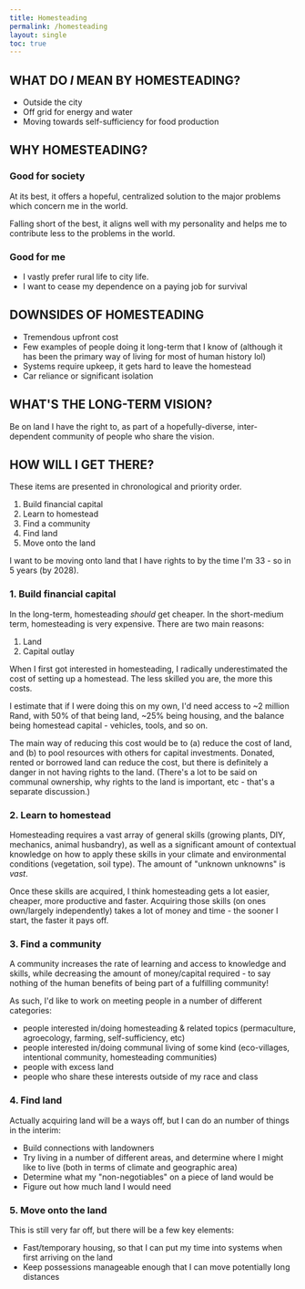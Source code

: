 ```yaml
---
title: Homesteading
permalink: /homesteading
layout: single
toc: true
---
```


## WHAT DO _I_ MEAN BY HOMESTEADING? 
- Outside the city
- Off grid for energy and water
- Moving towards self-sufficiency for food production

## WHY HOMESTEADING? 

### Good for society
At its best, it offers a hopeful, centralized solution to the major problems which concern me in the world.

Falling short of the best, it aligns well with my personality and helps me to contribute less to the problems in the world.

### Good for me
- I vastly prefer rural life to city life.
- I want to cease my dependence on a paying job for survival

## DOWNSIDES OF HOMESTEADING
- Tremendous upfront cost
- Few examples of people doing it long-term that I know of (although it has been the primary way of living for most of human history lol)
- Systems require upkeep, it gets hard to leave the homestead
- Car reliance or significant isolation

## WHAT'S THE LONG-TERM VISION? 
Be on land I have the right to, as part of a hopefully-diverse, inter-dependent community of people who share the vision.

## HOW WILL I GET THERE? 

These items are presented in chronological and priority order.

1. Build financial capital
1. Learn to homestead
1. Find a community
1. Find land
1. Move onto the land

I want to be moving onto land that I have rights to by the time I'm 33 - so in 5 years (by 2028).

### 1. Build financial capital

In the long-term, homesteading _should_ get cheaper. In the short-medium term, homesteading is very expensive. There are two main reasons:
1. Land
2. Capital outlay

When I first got interested in homesteading, I radically underestimated the cost of setting up a homestead. The less skilled you are, the more this costs.

I estimate that if I were doing this on my own, I'd need access to ~2 million Rand, with 50% of that being land, ~25% being housing, and the balance being homestead capital - vehicles, tools, and so on.

The main way of reducing this cost would be to (a) reduce the cost of land, and (b) to pool resources with others for capital investments. Donated, rented or borrowed land can reduce the cost, but there is definitely a danger in not having rights to the land. (There's a lot to be said on communal ownership, why rights to the land is important, etc - that's a separate discussion.)

### 2. Learn to homestead

Homesteading requires a vast array of general skills (growing plants, DIY, mechanics, animal husbandry), as well as a significant amount of contextual knowledge on how to apply these skills in your climate and environmental conditions (vegetation, soil type). The amount of "unknown unknowns" is _vast_. 

Once these skills are acquired, I think homesteading gets a lot easier, cheaper, more productive and faster. Acquiring those skills (on ones own/largely independently) takes a lot of money and time - the sooner I start, the faster it pays off. 

### 3. Find a community

A community increases the rate of learning and access to knowledge and skills, while decreasing the amount of money/capital required - to say nothing of the human benefits of being part of a fulfilling community! 

As such, I'd like to work on meeting people in a number of different categories: 
- people interested in/doing homesteading & related topics (permaculture, agroecology, farming, self-sufficiency, etc)
- people interested in/doing communal living of some kind (eco-villages, intentional community, homesteading communities)
- people with excess land 
- people who share these interests outside of my race and class

### 4. Find land

Actually acquiring land will be a ways off, but I can do an number of things in the interim: 
- Build connections with landowners
- Try living in a number of different areas, and determine where I might like to live (both in terms of climate and geographic area)
- Determine what my "non-negotiables" on a piece of land would be
- Figure out how much land I would need

### 5. Move onto the land

This is still very far off, but there will be a few key elements:
- Fast/temporary housing, so that I can put my time into systems when first arriving on the land
- Keep possessions manageable enough that I can move potentially long distances
